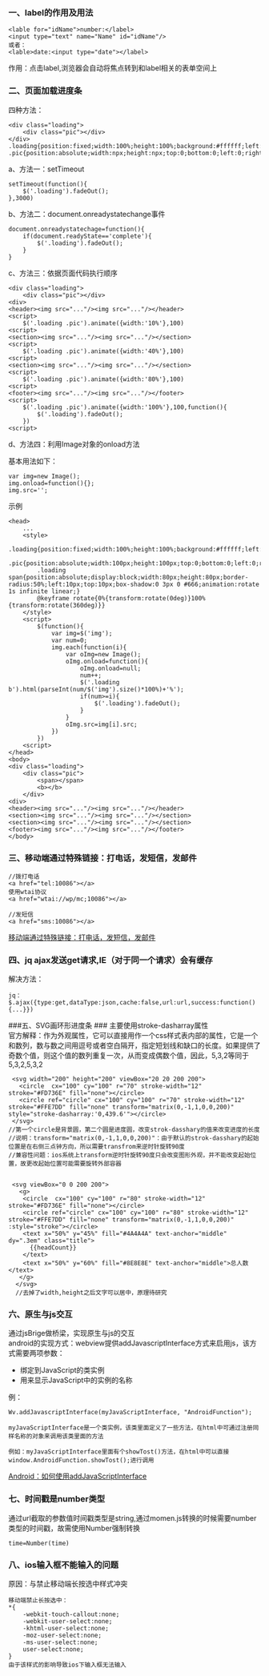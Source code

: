 ### 一、label的作用及用法 ###
	<lable for="idName">number:</label>
	<input type="text" name="Name" id="idName"/>
	或者：
	<lable>date:<input type="date"></label>

作用：点击label,浏览器会自动将焦点转到和label相关的表单空间上

### 二、页面加载进度条 ###
四种方法：  

	<div class="loading">
		<div class="pic"></div>
	</div>  
	.loading{position:fixed;width:100%;height:100%;background:#ffffff;left:0;top:0;}
	.pic{position:absolute;width:npx;height:npx;top:0;bottom:0;left:0;right:0;margin:0;background:url('.../loading.gif');}
a、方法一：setTimeout  
	
	setTimeout(function(){
		$('.loading').fadeOut();
	},3000)

b、方法二：document.onreadystatechange事件  

	document.onreadystatechage=function(){
		if(document.readyState=='complete'){
			$('.loading').fadeOut();
		}
	}
c、方法三：依据页面代码执行顺序  
	
	<div class="loading">
		<div class="pic"></div>
	<div>
	<header><img src="..."/><img src="..."/></header>
	<script>
		$('.loading .pic').animate({width:'10%'},100)
	<script>
	<section><img src="..."/><img src="..."/></section>
	<script>
		$('.loading .pic').animate({width:'40%'},100)
	<script>
	<section><img src="..."/><img src="..."/></section>
	<script>
		$('.loading .pic').animate({width:'80%'},100)
	<script>
	<footer><img src="..."/><img src="..."/></footer>
	<script>
		$('.loading .pic').animate({width:'100%'},100,function(){
			$('.loading').fadeOut();
		})
	<script>

d、方法四：利用Image对象的onload方法  

基本用法如下：  

	var img=new Image();
	img.onload=function(){};
	img.src='';
示例 
	
	<head>
		...
		<style>
			.loading{position:fixed;width:100%;height:100%;background:#ffffff;left:0;top:0;}
			.pic{position:absolute;width:100px;height:100px;top:0;bottom:0;left:0;right:0;margin:0;}
			.loading span{position:absolute;display:block;width:80px;height:80px;border-radius:50%;left:10px;top:10px;box-shadow:0 3px 0 #666;animation:rotate 1s infinite linear;}
			@keyframe rotate{0%{transform:rotate(0deg)}100%{transform:rotate(360deg)}}	
		</style>
		<script>
			$(function(){
				var img=$('img');
				var num=0;
				img.each(function(i){
					var oImg=new Image();
					oImg.onload=function(){
						oImg.onload=null;
						num++;
						$('.loading b').html(parseInt(num/$('img').size()*100%)+'%');
						if(num>=i){
							$('.loading').fadeOut();
						}
					}
					oImg.src=img[i].src;
				})
			})
		<script>
	</head> 
	<body>
	<div class="loading">
		<div class="pic">
			<span></span>
			<b></b>
		</div>
	<div>
	<header><img src="..."/><img src="..."/></header>
	<section><img src="..."/><img src="..."/></section>
	<section><img src="..."/><img src="..."/></section>
	<footer><img src="..."/><img src="..."/></footer>
	</body>

### 三、移动端通过特殊链接：打电话，发短信，发邮件 ###

	//拨打电话
	<a href="tel:10086"></a>
	使用wtai协议  
	<a href="wtai://wp/mc;10086"></a>  

	//发短信  
	<a href="sms:10086"></a>

[移动端通过特殊链接：打电话，发短信，发邮件](https://www.cnblogs.com/liuhongfeng/p/4976599.html)

### 四、jq ajax发送get请求,IE（对于同一个请求）会有缓存 ###  
解决方法：
  
	jq：$.ajax({type:get,dataType:json,cache:false,url:url,success:function(){...}})

###五、SVG画环形进度条 ###
主要使用stroke-dasharray属性  
官方解释：作为外观属性，它可以直接用作一个css样式表内部的属性，它是一个<length>和<percentage>数列，数与数之间用逗号或者空白隔开，指定短划线和缺口的长度。如果提供了奇数个值，则这个值的数列重复一次，从而变成偶数个值，因此，5,3,2等同于5,3,2,5,3,2  

	 <svg width="200" height="200" viewBox="20 20 200 200">
       <circle  cx="100" cy="100" r="70" stroke-width="12" stroke="#FD736E" fill="none"></circle>
       <circle ref="circle" cx="100" cy="100" r="70" stroke-width="12" stroke="#FFE7DD" fill="none" transform="matrix(0,-1,1,0,0,200)" style="stroke-dasharray:'0,439.6'"></circle>
     </svg>
	//第一个circle是背景圆，第二个圆是进度圆，改变strok-dasshary的值来改变进度的长度  
	//说明：transform="matrix(0,-1,1,0,0,200)"：由于默认的strok-dasshary的起始位置是在右侧三点钟方向，所以需要transfrom来逆时针旋转90度  
	//兼容性问题：ios系统上transform逆时针旋转90度只会改变图形外观，并不能改变起始位置，故更改起始位置可能需要旋转外部容器


	 <svg viewBox="0 0 200 200">
       <g>
        <circle  cx="100" cy="100" r="80" stroke-width="12" stroke="#FD736E" fill="none"></circle>
        <circle ref="circle" cx="100" cy="100" r="80" stroke-width="12" stroke="#FFE7DD" fill="none" transform="matrix(0,-1,1,0,0,200)" :style="stroke"></circle>
        <text x="50%" y="45%" fill="#4A4A4A" text-anchor="middle" dy=".3em" class="title">
          {{headCount}}
        </text>
        <text x="50%" y="60%" fill="#8E8E8E" text-anchor="middle">总人数</text>
       </g>
      </svg>
	  //去掉了width,height之后文字可以居中，原理待研究

### 六、原生与js交互 ###
通过jsBrige做桥梁，实现原生与js的交互  
android的实现方式：webview提供addJavascriptInterface方式来启用js，该方式需要两项参数：  

- 绑定到JavaScript的类实例
- 用来显示JavaScript中的实例的名称  

例：

	Wv.addJavascriptInterface(myJavaScriptInterface, "AndroidFunction");
	
	myJavaScriptInterface是一个类实例，该类里面定义了一些方法，在html中可通过注册同样名称的对象来调用该类里面的方法
	
	例如：myJavaScriptInterface里面有个showTost()方法，在html中可以直接window.AndroidFunction.showTost();进行调用
[Android：如何使用addJavaScriptInterface](https://www.evget.com/article/2013/11/8/20020.html)

### 七、时间戳是number类型 ###
通过url截取的参数值时间戳类型是string,通过momen.js转换的时候需要number类型的时间戳，故需使用Number强制转换  

	time=Number(time)

### 八、ios输入框不能输入的问题 ###
原因：与禁止移动端长按选中样式冲突  
	
	移动端禁止长按选中：
	*{
		-webkit-touch-callout:none;
  		-webkit-user-select:none;
  		-khtml-user-select:none;
  		-moz-user-select:none;
  		-ms-user-select:none;
  		user-select:none;
	}
	由于该样式的影响导致ios下输入框无法输入
	





	
	